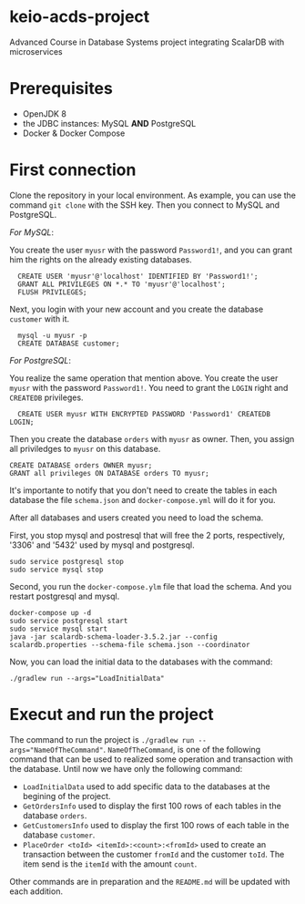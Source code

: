 # keio-acds-project
Advanced Course in Database Systems project integrating ScalarDB with microservices

# Prerequisites
- OpenJDK 8
- the JDBC instances: MySQL **AND** PostgreSQL
- Docker & Docker Compose

# First connection 
Clone the repository in your local environment. As example, you can use the command `git clone` with the SSH key. 
Then you connect to MySQL and PostgreSQL. 

*For MySQL*: 

  You create the user `myusr` with the password `Password1!`, and you can grant him the rights on the already existing databases. 
```
  CREATE USER 'myusr'@'localhost' IDENTIFIED BY 'Password1!';
  GRANT ALL PRIVILEGES ON *.* TO 'myusr'@'localhost';
  FLUSH PRIVILEGES;
```
  Next, you login with your new account and you create the database `customer` with it.
```
  mysql -u myusr -p
  CREATE DATABASE customer;
```
*For PostgreSQL*:

  You realize the same operation that mention above. You create the user `myusr` with the password `Password1!`. You need to grant the `LOGIN` right and `CREATEDB` privileges.
  ```
    CREATE USER myusr WITH ENCRYPTED PASSWORD 'Password1' CREATEDB LOGIN;
  ```
  Then you create the database `orders` with `myusr` as owner. Then, you assign all priviledges to `myusr` on this database.
  ```
  CREATE DATABASE orders OWNER myusr;
  GRANT all privileges ON DATABASE orders TO myusr;
  ```
 It's importante to notify that you don't need to create the tables in each database the file `schema.json` and `docker-compose.yml` will do it for you. 
 
 After all databases and users created you need to load the schema.
 
 First, you stop mysql and postresql that will free the 2 ports, respectively, '3306' and '5432' used by mysql and postgresql. 
 ```
 sudo service postgresql stop
 sudo service mysql stop
 ```
 Second, you run the `docker-compose.ylm` file that load the schema. And you restart postgresql and mysql.
 
 ```
 docker-compose up -d
 sudo service postgresql start
 sudo service mysql start
 java -jar scalardb-schema-loader-3.5.2.jar --config scalardb.properties --schema-file schema.json --coordinator
 ```
 Now, you can load the initial data to the databases with the command: 
 ```
 ./gradlew run --args="LoadInitialData"
 ```
 
 # Execut and run the project
 
 The command to run the project is `./gradlew run --args="NameOfTheCommand"`. `NameOfTheCommand`, is one of the following command that can be used to realized some operation and transaction with the database. Until now we have only the following command:
 - `LoadInitialData` used to add specific data to the databases at the begining of the project.
 - `GetOrdersInfo` used to display the first 100 rows of each tables in the database `orders`.
 - `GetCustomersInfo` used to display the first 100 rows of each table in the database `customer`.
 - `PlaceOrder <toId> <itemId>:<count>:<fromId>` used to create an transaction between the customer `fromId` and the customer `toId`. The item send is the `itemId` with the amount `count`. 
 
 Other commands are in preparation and the `README.md` will be updated with each addition. 

